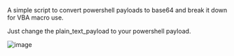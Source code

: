 A simple script to convert powershell payloads to base64 and break it down for VBA macro use.

Just change the plain_text_payload to your powershell payload.

![image](https://github.com/c0d30d1n/VBAMacroMaker/assets/62112812/a6db235c-1211-43e9-8cc8-8eaaa09d0c2f)
